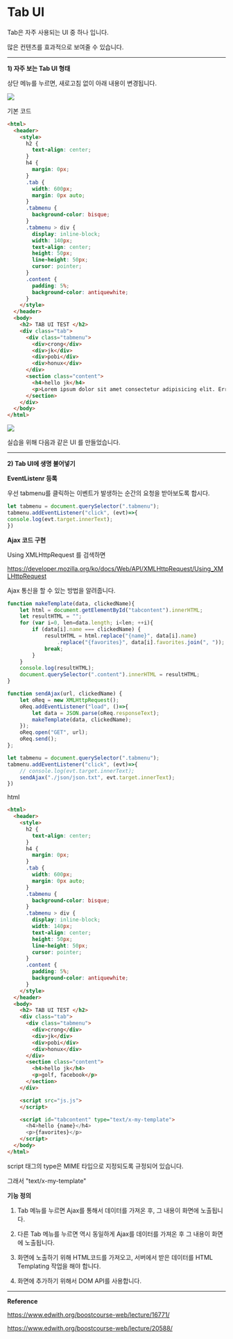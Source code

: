 # Tab UI

Tab은 자주 사용되는 UI 중 하나 입니다.

많은 컨텐츠를 효과적으로 보여줄 수 있습니다.



---

**1) 자주 보는 Tab UI 형태**

상단 메뉴를 누르면, 새로고침 없이 아래 내용이 변경됩니다.

![](https://i.ibb.co/MMhw9FB/image.png)



기본 코드

```html
<html>
  <header>
    <style>
      h2 {
        text-align: center;
      }
      h4 {
        margin: 0px;
      }
      .tab {
        width: 600px;
        margin: 0px auto;
      }
      .tabmenu {
        background-color: bisque;
      }
      .tabmenu > div {
        display: inline-block;
        width: 140px;
        text-align: center;
        height: 50px;
        line-height: 50px;
        cursor: pointer;
      }
      .content {
        padding: 5%;
        background-color: antiquewhite;
      }
    </style>
  </header>
  <body>
    <h2> TAB UI TEST </h2>
    <div class="tab">
      <div class="tabmenu">
        <div>crong</div>
        <div>jk</div>
        <div>pobi</div>
        <div>honux</div>
      </div>
      <section class="content">
        <h4>hello jk</h4>
        <p>Lorem ipsum dolor sit amet consectetur adipisicing elit. Error dignissimos nostrum voluptates atque fuga natus molestiae distinctio provident perferendis consequatur, ipsum saepe libero omnis quibusdam obcaecati placeat quidem excepturi explicabo. </p>
      </section>
    </div>
  </body>
</html>
```

![](https://i.ibb.co/mR6Wgzn/image.png)

실습을 위해 다음과 같은 UI 를 만들었습니다.





---

**2) Tab UI에 생명 불어넣기**



**EventListenr 등록**

우선 tabmenu를 클릭하는 이벤트가 발생하는 순간의 요청을 받아보도록 합시다.

```javascript
let tabmenu = document.querySelector(".tabmenu");
tabmenu.addEventListener("click", (evt)=>{
console.log(evt.target.innerText);
})
```







**Ajax 코드 구현**

Using XMLHttpRequest 를 검색하면

https://developer.mozilla.org/ko/docs/Web/API/XMLHttpRequest/Using_XMLHttpRequest

Ajax 통신을 할 수 있는 방법을 알려줍니다.

```javascript
function makeTemplate(data, clickedName){
    let html = document.getElementById("tabcontent").innerHTML;
    let resultHTML = "";
    for (var i=0, len=data.length; i<len; ++i){
        if (data[i].name === clickedName) {
            resultHTML = html.replace("{name}", data[i].name)
                .replace("{favorites}", data[i].favorites.join(", "));
            break;
        }
    }
    console.log(resultHTML);
    document.querySelector(".content").innerHTML = resultHTML;
}

function sendAjax(url, clickedName) {
    let oReq = new XMLHttpRequest();
    oReq.addEventListener("load", ()=>{
        let data = JSON.parse(oReq.responseText);
        makeTemplate(data, clickedName);
    });
    oReq.open("GET", url);
    oReq.send();
};

let tabmenu = document.querySelector(".tabmenu");
tabmenu.addEventListener("click", (evt)=>{
    // console.log(evt.target.innerText);
    sendAjax("./json/json.txt", evt.target.innerText);
})
```



html

```html
<html>
  <header>
    <style>
      h2 {
        text-align: center;
      }
      h4 {
        margin: 0px;
      }
      .tab {
        width: 600px;
        margin: 0px auto;
      }
      .tabmenu {
        background-color: bisque;
      }
      .tabmenu > div {
        display: inline-block;
        width: 140px;
        text-align: center;
        height: 50px;
        line-height: 50px;
        cursor: pointer;
      }
      .content {
        padding: 5%;
        background-color: antiquewhite;
      }
    </style>
  </header>
  <body>
    <h2> TAB UI TEST </h2>
    <div class="tab">
      <div class="tabmenu">
        <div>crong</div>
        <div>jk</div>
        <div>pobi</div>
        <div>honux</div>
      </div>
      <section class="content">
        <h4>hello jk</h4>
        <p>golf, facebook</p>
      </section>
    </div>

    <script src="js.js">
    </script>

    <script id="tabcontent" type="text/x-my-template">
      <h4>hello {name}</h4>
      <p>{favorites}</p>
    </script>
  </body>
</html>
```



script 태그의 type은 MIME  타입으로 지정되도록 규정되어 있습니다.

그래서 "text/x-my-template"



**기능 정의**

1) Tab 메뉴를 누르면 Ajax를 통해서 데이터를 가져온 후, 그 내용이 화면에 노출됩니다.

2) 다른 Tab 메뉴를 누르면 역시 동일하게 Ajax를 데이터를 가져온 후 그 내용이 화면에 노출됩니다.

3) 화면에 노출하기 위해 HTML코드를 가져오고, 서버에서 받은 데이터를 HTML Templating 작업을 해야 합니다.

4) 화면에 추가하기 위해서 DOM API를 사용합니다.







---

**Reference**

https://www.edwith.org/boostcourse-web/lecture/16771/

https://www.edwith.org/boostcourse-web/lecture/20588/